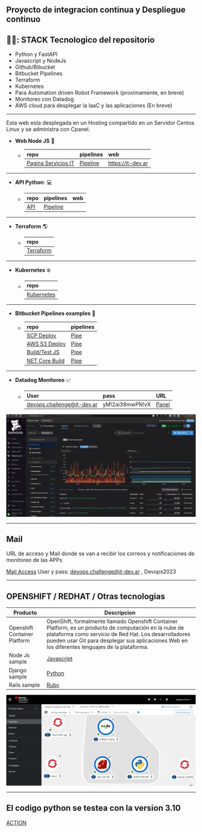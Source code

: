   ## Proyecto de integracion continua y Despliegue continuo

 ## 💪🏿:  STACK Tecnologico del repositorio
 -  Python y FastAPI
 -  Javascript y NodeJs
 -  Github/Bibucket
 -  Bitbucket Pipelines
 -  Terraform
 -  Kubernetes
 -  Para Automation driven Robot Framework (proximamente, en breve)
 -  Monitoreo con Datadog
 -  AWS cloud para desplegar la IaaC y las aplicaciones (En breve)

***
  
  Esta web esta desplegada en un Hosting compartido en un Servidor Centos Linux y se administra con Cpanel.

  - **Web Node JS** :page_facing_up:
    - | repo | pipelines | web |
      | ---- | --------- | --- |
      | [Pagina Servicios IT](https://lnkd.in/dzdymabZ) | [Pipeline](https://lnkd.in/dmqsiAA3) |  https://it-dev.ar |

***

 - **API Python**: :computer:
    - | repo | pipelines | web |
      | ---- | --------- | --- |
      | [API](https://lnkd.in/dCprxyyh) | [Pipeline](https://lnkd.in/dJ_rZPWF) |    |


***
  - **Terraform** :earth_americas:
    - | repo | 
      | ---- |
      | [Terraform](https://lnkd.in/dnaY_wdm) |


***
  - **Kubernetes** :snowflake:
    - | repo | 
      | ---- |
      | [Kubernetes]() |

***

 - **Bitbucket Pipelines examples** :milky_way:
    - | repo | pipelines |
      | ---- | --------- |
      | [SCP Deploy](https://lnkd.in/dDiRVzb4) | [Pipe](https://lnkd.in/dzjXnDr5) |
      | [AWS S3 Deploy](https://lnkd.in/d3RW9M73) | [Pipe](https://lnkd.in/d2b3WAHb) |
      | [Build/Test JS](https://lnkd.in/dq3_EXbC) | [Pipe](https://lnkd.in/dPfSMmxT) |
      | [NET Core Build](https://lnkd.in/d5jBUbAg) | [Pipe](https://lnkd.in/dvnRprC3) |

***

 - **Datadog Monitoreo** 	:chart_with_upwards_trend:
    - | User | pass | URL |
      | ---- | ---- | --- |
      | devops.challenge@it-dev.ar | yM!2ai39mwPN!vX | [Panel](https://lnkd.in/dJVPcz69) |

![Datadog](/img/datadog.JPG)

***

  ## Mail

URL de acceso y Mail donde se van a recibir los correos y notificaciones de monitoreo de las APPs

[Mail Access](https://it-dev.ar:2096/cpsess4739002919/3rdparty/roundcube/?_task=mail&_mbox=INBOX) User y pass: devops.challenge@it-dev.ar , Devops2023

***

## OPENSHIFT / REDHAT / Otras tecnologias


| Producto | Descripcion |
|  ----------- | ----------- |
| Openshift Container Platform | OpenShift, formalmente llamado Openshift Container Platform, es un producto de computación en la nube de plataforma como servicio de Red Hat. Los desarrolladores pueden usar Git para desplegar sus aplicaciones Web en los diferentes lenguajes de la plataforma. |
| Node Js sample | [Javascript](https://lnkd.in/deqmTWVB) |
| Django sample | [Python](https://lnkd.in/daDeigcv) |
| Rails sample | [Ruby](https://lnkd.in/dFVYvFzh) |



![Openshift](/img/openshift.JPG)

***


## El codigo python se testea con la version 3.10

[ACTION](https://github.com/ericuade/devops.challenge/actions)
